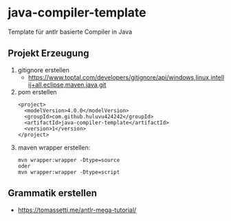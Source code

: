 # java-compiler-template
Template für antlr basierte Compiler in Java


## Projekt Erzeugung

1. gitignore erstellen
    * https://www.toptal.com/developers/gitignore/api/windows,linux,intellij+all,eclipse,maven,java,git
2. pom erstellen
    ```
   <project>
      <modelVersion>4.0.0</modelVersion>
      <groupId>com.github.huluvu424242</groupId>
      <artifactId>java-compiler-template</artifactId>
      <version>1</version>
    </project>
    ```
3. maven wrapper erstellen:
   ```
   mvn wrapper:wrapper -Dtype=source
   oder
   mvn wrapper:wrapper -Dtype=script
   ```
   

## Grammatik erstellen

* https://tomassetti.me/antlr-mega-tutorial/